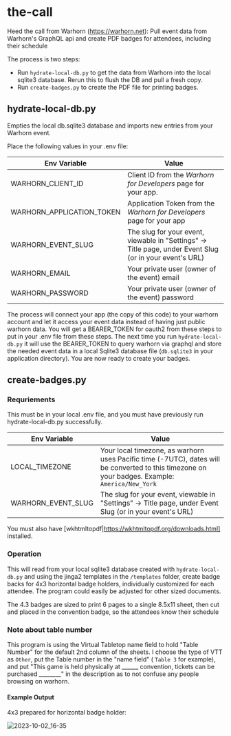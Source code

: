 # the-call
Heed the call from Warhorn (https://warhorn.net): Pull event data from Warhorn's GraphQL api and create PDF badges for attendees, including their schedule

The process is two steps:

* Run `hydrate-local-db.py` to get the data from Warhorn into the local sqlite3 database.  Rerun this to flush the DB and pull a fresh copy.
* Run `create-badges.py` to create the PDF file for printing badges.

## hydrate-local-db.py

Empties the local db.sqlite3 database and imports new entries from your Warhorn event.  

Place the following values in your .env file:

Env Variable | Value
---|---
WARHORN_CLIENT_ID | Client ID from the *Warhorn for Developers* page for your app. 
WARHORN_APPLICATION_TOKEN | Application Token from the *Warhorn for Developers* page for your app
WARHORN_EVENT_SLUG | The slug for your event, viewable in "Settings" -> Title page, under Event Slug (or in your event's URL)
WARHORN_EMAIL | Your private user (owner of the event) email
WARHORN_PASSWORD | Your private user (owner of the event) password

The process will connect your app (the copy of this code) to your warhorn account and let it access your event data instead of having just public warhorn data.  You will get a BEARER_TOKEN for oauth2 from these steps to put in your .env file from these steps.  The next time you run `hydrate-local-db.py` it will use the BEARER_TOKEN to query warhorn via graphql and store the needed event data in a local Sqlite3 database file (`db.sqlite3` in your application directory).  You are now ready to create your badges.

## create-badges.py

### Requriements

This must be in your local .env file, and you must have previously run hydrate-local-db.py successfully.

Env Variable | Value
---|---
LOCAL_TIMEZONE | Your local timezone, as warhorn uses Pacific time (-7UTC), dates will be converted to this timezone on your badges.  Example: `America/New_York` 
WARHORN_EVENT_SLUG | The slug for your event, viewable in "Settings" -> Title page, under Event Slug (or in your event's URL)

You must also have [wkhtmltopdf|https://wkhtmltopdf.org/downloads.html] installed.

### Operation

This will read from your local sqlite3 database created with `hydrate-local-db.py` and using the jinga2 templates in the `/templates` folder, create badge backs for 4x3 horizontal badge holders, individually customized for each attendee.  The program could easily be adjusted for other sized documents.

The 4.3 badges are sized to print 6 pages to a single 8.5x11 sheet, then cut and placed in the convention badge, so the attendees know their schedule

### Note about table number

This program is using the Virtual Tabletop name field to hold "Table Number" for the default 2nd column of the sheets. I choose the type of VTT as `Other`, put the Table number in the "name field" ( `Table 3` for example), and put "This game is held physically at ______ convention, tickets can be purchased ________" in the description as to not confuse any people browsing on warhorn.

#### Example Output

4x3 prepared for horizontal badge holder:

![2023-10-02_16-35](https://github.com/michael-tracey/the-call/assets/53870997/59c09f53-1a0e-48cb-bee2-db5c1b976af6)


